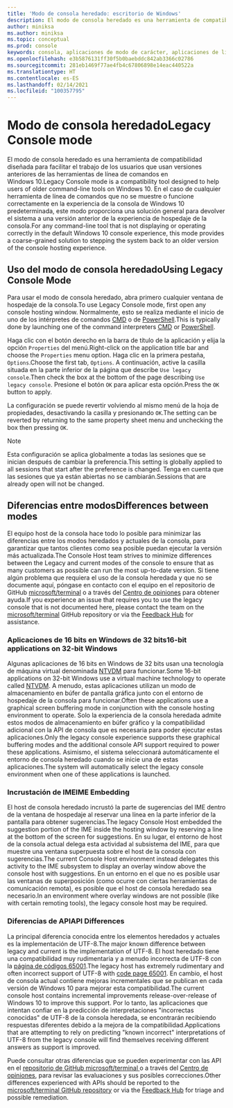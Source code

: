 ```yaml
---
title: 'Modo de consola heredado: escritorio de Windows'
description: El modo de consola heredado es una herramienta de compatibilidad que le permite ejecutar aplicaciones de línea de comandos que no funcionan con el host de la consola de Windows 10.
author: miniksa
ms.author: miniksa
ms.topic: conceptual
ms.prod: console
keywords: consola, aplicaciones de modo de carácter, aplicaciones de línea de comandos, aplicaciones de terminal, API de consola, compatibilidad
ms.openlocfilehash: e3b5876131ff30f5b0baebddc842ab3366c02786
ms.sourcegitcommit: 281eb1469f77ae4fb4c67806898e14eac440522a
ms.translationtype: HT
ms.contentlocale: es-ES
ms.lasthandoff: 02/14/2021
ms.locfileid: "100357795"
---
```

# <a name="legacy-console-mode"></a><span data-ttu-id="5a3b5-104">Modo de consola heredado</span><span class="sxs-lookup"><span data-stu-id="5a3b5-104">Legacy Console mode</span></span>

<span data-ttu-id="5a3b5-105">El modo de consola heredado es una herramienta de compatibilidad diseñada para facilitar el trabajo de los usuarios que usan versiones anteriores de las herramientas de línea de comandos en Windows 10.</span><span class="sxs-lookup"><span data-stu-id="5a3b5-105">Legacy Console mode is a compatibility tool designed to help users of older command-line tools on Windows 10.</span></span> <span data-ttu-id="5a3b5-106">En el caso de cualquier herramienta de línea de comandos que no se muestre o funcione correctamente en la experiencia de la consola de Windows 10 predeterminada, este modo proporciona una solución general para devolver el sistema a una versión anterior de la experiencia de hospedaje de la consola.</span><span class="sxs-lookup"><span data-stu-id="5a3b5-106">For any command-line tool that is not displaying or operating correctly in the default Windows 10 console experience, this mode provides a coarse-grained solution to stepping the system back to an older version of the console hosting experience.</span></span>

## <a name="using-legacy-console-mode"></a><span data-ttu-id="5a3b5-107">Uso del modo de consola heredado</span><span class="sxs-lookup"><span data-stu-id="5a3b5-107">Using Legacy Console Mode</span></span>

<span data-ttu-id="5a3b5-108">Para usar el modo de consola heredado, abra primero cualquier ventana de hospedaje de la consola.</span><span class="sxs-lookup"><span data-stu-id="5a3b5-108">To use Legacy Console mode, first open any console hosting window.</span></span> <span data-ttu-id="5a3b5-109">Normalmente, esto se realiza mediante el inicio de uno de los intérpretes de comandos [CMD](/windows-server/administration/windows-commands/cmd) o de [PowerShell](/powershell/scripting/install/installing-windows-powershell).</span><span class="sxs-lookup"><span data-stu-id="5a3b5-109">This is typically done by launching one of the command interpreters [CMD](/windows-server/administration/windows-commands/cmd) or [PowerShell](/powershell/scripting/install/installing-windows-powershell).</span></span>

<span data-ttu-id="5a3b5-110">Haga clic con el botón derecho en la barra de título de la aplicación y elija la opción `Properties` del menú.</span><span class="sxs-lookup"><span data-stu-id="5a3b5-110">Right-click on the application title bar and choose the `Properties` menu option.</span></span> <span data-ttu-id="5a3b5-111">Haga clic en la primera pestaña, `Options`.</span><span class="sxs-lookup"><span data-stu-id="5a3b5-111">Choose the first tab, `Options`.</span></span> <span data-ttu-id="5a3b5-112">A continuación, active la casilla situada en la parte inferior de la página que describe `Use legacy console`.</span><span class="sxs-lookup"><span data-stu-id="5a3b5-112">Then check the box at the bottom of the page describing `Use legacy console`.</span></span> <span data-ttu-id="5a3b5-113">Presione el botón `OK` para aplicar esta opción.</span><span class="sxs-lookup"><span data-stu-id="5a3b5-113">Press the `OK` button to apply.</span></span>

<span data-ttu-id="5a3b5-114">La configuración se puede revertir volviendo al mismo menú de la hoja de propiedades, desactivando la casilla y presionando `OK`.</span><span class="sxs-lookup"><span data-stu-id="5a3b5-114">The setting can be reverted by returning to the same property sheet menu and unchecking the box then pressing `OK`.</span></span>

> [!NOTE]
><span data-ttu-id="5a3b5-115">Esta configuración se aplica globalmente a todas las sesiones que se inician después de cambiar la preferencia.</span><span class="sxs-lookup"><span data-stu-id="5a3b5-115">This setting is globally applied to all sessions that start after the preference is changed.</span></span> <span data-ttu-id="5a3b5-116">Tenga en cuenta que las sesiones que ya están abiertas no se cambiarán.</span><span class="sxs-lookup"><span data-stu-id="5a3b5-116">Sessions that are already open will not be changed.</span></span>

## <a name="differences-between-modes"></a><span data-ttu-id="5a3b5-117">Diferencias entre modos</span><span class="sxs-lookup"><span data-stu-id="5a3b5-117">Differences between modes</span></span>

<span data-ttu-id="5a3b5-118">El equipo host de la consola hace todo lo posible para minimizar las diferencias entre los modos heredados y actuales de la consola, para garantizar que tantos clientes como sea posible puedan ejecutar la versión más actualizada.</span><span class="sxs-lookup"><span data-stu-id="5a3b5-118">The Console Host team strives to minimize differences between the Legacy and current modes of the console to ensure that as many customers as possible can run the most up-to-date version.</span></span> <span data-ttu-id="5a3b5-119">Si tiene algún problema que requiera el uso de la consola heredada y que no se documente aquí, póngase en contacto con el equipo en el repositorio de GitHub [microsoft/terminal](https://github.com/microsoft/terminal/) o a través del [Centro de opiniones](/windows-insider/feedback-hub/feedback-hub-app) para obtener ayuda.</span><span class="sxs-lookup"><span data-stu-id="5a3b5-119">If you experience an issue that requires you to use the legacy console that is not documented here, please contact the team on the [microsoft/terminal](https://github.com/microsoft/terminal/) GitHub repository or via the [Feedback Hub](/windows-insider/feedback-hub/feedback-hub-app) for assistance.</span></span>

### <a name="16-bit-applications-on-32-bit-windows"></a><span data-ttu-id="5a3b5-120">Aplicaciones de 16 bits en Windows de 32 bits</span><span class="sxs-lookup"><span data-stu-id="5a3b5-120">16-bit applications on 32-bit Windows</span></span>

<span data-ttu-id="5a3b5-121">Algunas aplicaciones de 16 bits en Windows de 32 bits usan una tecnología de máquina virtual denominada [NTVDM](/windows/compatibility/ntvdm-and-16-bit-app-support) para funcionar.</span><span class="sxs-lookup"><span data-stu-id="5a3b5-121">Some 16-bit applications on 32-bit Windows use a virtual machine technology to operate called [NTVDM](/windows/compatibility/ntvdm-and-16-bit-app-support).</span></span> <span data-ttu-id="5a3b5-122">A menudo, estas aplicaciones utilizan un modo de almacenamiento en búfer de pantalla gráfica junto con el entorno de hospedaje de la consola para funcionar.</span><span class="sxs-lookup"><span data-stu-id="5a3b5-122">Often these applications use a graphical screen buffering mode in conjunction with the console hosting environment to operate.</span></span> <span data-ttu-id="5a3b5-123">Solo la experiencia de la consola heredada admite estos modos de almacenamiento en búfer gráfico y la compatibilidad adicional con la API de consola que es necesaria para poder ejecutar estas aplicaciones.</span><span class="sxs-lookup"><span data-stu-id="5a3b5-123">Only the legacy console experience supports these graphical buffering modes and the additional console API support required to power these applications.</span></span> <span data-ttu-id="5a3b5-124">Asimismo, el sistema seleccionará automáticamente el entorno de consola heredado cuando se inicie una de estas aplicaciones.</span><span class="sxs-lookup"><span data-stu-id="5a3b5-124">The system will automatically select the legacy console environment when one of these applications is launched.</span></span>

### <a name="ime-embedding"></a><span data-ttu-id="5a3b5-125">Incrustación de IME</span><span class="sxs-lookup"><span data-stu-id="5a3b5-125">IME Embedding</span></span>

<span data-ttu-id="5a3b5-126">El host de consola heredado incrustó la parte de sugerencias del IME dentro de la ventana de hospedaje al reservar una línea en la parte inferior de la pantalla para obtener sugerencias.</span><span class="sxs-lookup"><span data-stu-id="5a3b5-126">The legacy Console Host embedded the suggestion portion of the IME inside the hosting window by reserving a line at the bottom of the screen for suggestions.</span></span> <span data-ttu-id="5a3b5-127">En su lugar, el entorno de host de la consola actual delega esta actividad al subsistema del IME, para que muestre una ventana superpuesta sobre el host de la consola con sugerencias.</span><span class="sxs-lookup"><span data-stu-id="5a3b5-127">The current Console Host environment instead delegates this activity to the IME subsystem to display an overlay window above the console host with suggestions.</span></span> <span data-ttu-id="5a3b5-128">En un entorno en el que no es posible usar las ventanas de superposición (como ocurre con ciertas herramientas de comunicación remota), es posible que el host de consola heredado sea necesario.</span><span class="sxs-lookup"><span data-stu-id="5a3b5-128">In an environment where overlay windows are not possible (like with certain remoting tools), the legacy console host may be required.</span></span>

### <a name="api-differences"></a><span data-ttu-id="5a3b5-129">Diferencias de API</span><span class="sxs-lookup"><span data-stu-id="5a3b5-129">API Differences</span></span>

<span data-ttu-id="5a3b5-130">La principal diferencia conocida entre los elementos heredados y actuales es la implementación de UTF-8.</span><span class="sxs-lookup"><span data-stu-id="5a3b5-130">The major known difference between legacy and current is the implementation of UTF-8.</span></span> <span data-ttu-id="5a3b5-131">El host heredado tiene una compatibilidad muy rudimentaria y a menudo incorrecta de UTF-8 con la [página de códigos 65001](/windows/win32/intl/code-pages).</span><span class="sxs-lookup"><span data-stu-id="5a3b5-131">The legacy host has extremely rudimentary and often incorrect support of UTF-8 with [code page 65001](/windows/win32/intl/code-pages).</span></span> <span data-ttu-id="5a3b5-132">En cambio, el host de consola actual contiene mejoras incrementales que se publican en cada versión de Windows 10 para mejorar esta compatibilidad.</span><span class="sxs-lookup"><span data-stu-id="5a3b5-132">The current console host contains incremental improvements release-over-release of Windows 10 to improve this support.</span></span> <span data-ttu-id="5a3b5-133">Por lo tanto, las aplicaciones que intentan confiar en la predicción de interpretaciones "incorrectas conocidas" de UTF-8 de la consola heredada, se encontrarán recibiendo respuestas diferentes debido a la mejora de la compatibilidad.</span><span class="sxs-lookup"><span data-stu-id="5a3b5-133">Applications that are attempting to rely on predicting "known incorrect" interpretations of UTF-8 from the legacy console will find themselves receiving different answers as support is improved.</span></span>

<span data-ttu-id="5a3b5-134">Puede consultar otras diferencias que se pueden experimentar con las API en el [repositorio de GitHub microsoft/terminal ](https://github.com/microsoft/terminal/) o a través del [Centro de opiniones](/windows-insider/feedback-hub/feedback-hub-app), para revisar las evaluaciones y sus posibles correcciones.</span><span class="sxs-lookup"><span data-stu-id="5a3b5-134">Other differences experienced with APIs should be reported to the [microsoft/terminal GitHub repository](https://github.com/microsoft/terminal/) or via the [Feedback Hub](/windows-insider/feedback-hub/feedback-hub-app) for triage and possible remediation.</span></span>